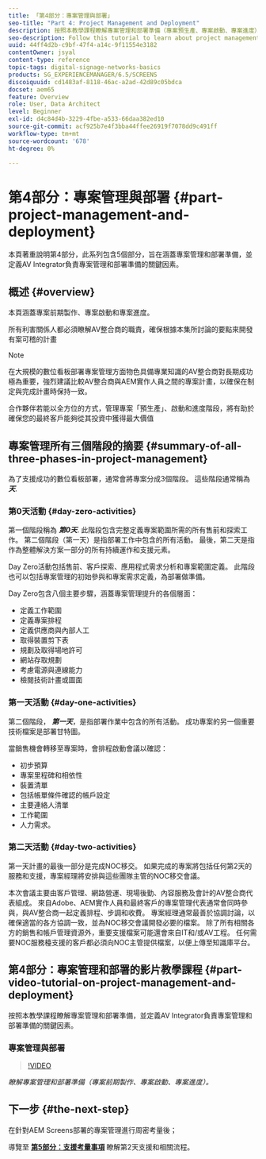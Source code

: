 ```yaml
---
title: 「第4部分：專案管理與部署」
seo-title: "Part 4: Project Management and Deployment"
description: 按照本教學課程瞭解專案管理和部署準備（專案預生產、專案啟動、專案進度）。 此外，瞭解專案範圍和時程表的定義方式，以及收集廠商、內部人力和裁切表的資訊。
seo-description: Follow this tutorial to learn about project management and deployment preparation (project pre-production, project initiation, project progression). Additionally, get to know how the project scope and schedule is defined along with gathering information on vendor, internal labor, and cut-sheets.
uuid: 44ff4d2b-c9bf-47f4-a14c-9f11554e3182
contentOwner: jsyal
content-type: reference
topic-tags: digital-signage-networks-basics
products: SG_EXPERIENCEMANAGER/6.5/SCREENS
discoiquuid: cd1483af-8118-46ac-a2ad-42d89c05bdca
docset: aem65
feature: Overview
role: User, Data Architect
level: Beginner
exl-id: d4c84d4b-3229-4fbe-a533-66daa382ed10
source-git-commit: acf925b7e4f3bba44ffee26919f7078dd9c491ff
workflow-type: tm+mt
source-wordcount: '678'
ht-degree: 0%

---
```


# 第4部分：專案管理與部署 {#part-project-management-and-deployment}

本頁著重說明第4部分，此系列包含5個部分，旨在涵蓋專案管理和部署準備，並定義AV Integrator負責專案管理和部署準備的關鍵因素。

## 概述 {#overview}

本頁涵蓋專案前期製作、專案啟動和專案進度。

所有利害關係人都必須瞭解AV整合商的職責，確保根據本集所討論的要點來開發有案可稽的計畫

>[!NOTE]
>
>在大規模的數位看板部署專案管理方面物色具備專業知識的AV整合商對長期成功極為重要，強烈建議比較AV整合商與AEM實作人員之間的專案計畫，以確保在制定與完成計畫時保持一致。
>
>合作夥伴若能以全方位的方式，管理專案「預生產」、啟動和進度階段，將有助於確保您的最終客戶能夠從其投資中獲得最大價值

## 專案管理所有三個階段的摘要 {#summary-of-all-three-phases-in-project-management}

為了支援成功的數位看板部署，通常會將專案分成3個階段。 這些階段通常稱為 ***天***.

### 第0天活動 {#day-zero-activities}

第一個階段稱為 ***第0天***. 此階段包含完整定義專案範圍所需的所有售前和探索工作。 第二個階段（第一天）是指部署工作中包含的所有活動。 最後，第二天是指作為整體解決方案一部分的所有持續運作和支援元素。

Day Zero活動包括售前、客戶探索、應用程式需求分析和專案範圍定義。 此階段也可以包括專案管理的初始參與和專案需求定義，為部署做準備。

Day Zero包含八個主要步驟，涵蓋專案管理提升的各個層面：

* 定義工作範圍
* 定義專案排程
* 定義供應商與內部人工
* 取得裝置剪下表
* 規劃及取得場地許可
* 網站存取規劃
* 考慮電源與連線能力
* 檢閱技術計畫或圖面

### 第一天活動 {#day-one-activities}

第二個階段， ***第一天***，是指部署作業中包含的所有活動。 成功專案的另一個重要技術檔案是部署甘特圖。

當銷售機會轉移至專案時，會排程啟動會議以確認：

* 初步預算
* 專案里程碑和相依性
* 裝置清單
* 包括帳單條件確認的帳戶設定
* 主要連絡人清單
* 工作範圍
* 人力需求。

### 第二天活動 {#day-two-activities}

第一天計畫的最後一部分是完成NOC移交。 如果完成的專案將包括任何第2天的服務和支援，專案經理將安排與這些團隊主管的NOC移交會議。

本次會議主要由客戶管理、網路營運、現場後勤、內容服務及會計的AV整合商代表組成。 來自Adobe、AEM實作人員和最終客戶的專案管理代表通常會同時參與，與AV整合商一起定義排程、步調和收費。 專案經理通常最善於協調討論，以確保適當的各方協調一致，並為NOC移交會議開發必要的檔案。 除了所有相關各方的銷售和帳戶管理資源外，重要支援檔案可能還會來自IT和/或AV工程。 任何需要NOC服務檯支援的客戶都必須向NOC主管提供檔案，以便上傳至知識庫平台。

## 第4部分：專案管理和部署的影片教學課程 {#part-video-tutorial-on-project-management-and-deployment}

按照本教學課程瞭解專案管理和部署準備，並定義AV Integrator負責專案管理和部署準備的關鍵因素。

### 專案管理與部署

>[!VIDEO](https://video.tv.adobe.com/v/28408)

*瞭解專案管理和部署準備（專案前期製作、專案啟動、專案進度）。*

## 下一步 {#the-next-step}

在針對AEM Screens部署的專案管理進行周密考量後；

導覽至 **[第5部分：支援考量事項](support-considerations.md)** 瞭解第2天支援和相關流程。
